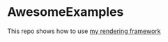 # AwesomeExamples

This repo shows how to use [my rendering framework](https://github.com/nachocpol/AwesomeEngine)
